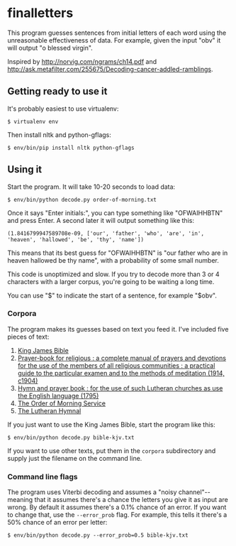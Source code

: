 # finalletters

This program guesses sentences from initial letters of each word using
the unreasonable effectiveness of data.  For example, given the input
"obv" it will output "o blessed virgin".

Inspired by http://norvig.com/ngrams/ch14.pdf and
http://ask.metafilter.com/255675/Decoding-cancer-addled-ramblings.


## Getting ready to use it

It's probably easiest to use virtualenv:

```
$ virtualenv env
```

Then install nltk and python-gflags:

```
$ env/bin/pip install nltk python-gflags
```


## Using it

Start the program.  It will take 10-20 seconds to load data:

```
$ env/bin/python decode.py order-of-morning.txt
```

Once it says "Enter initials:", you can type something like
"OFWAIHHBTN" and press Enter.  A second later it will output something
like this:

```
(1.8416799947589708e-09, ['our', 'father', 'who', 'are', 'in', 'heaven', 'hallowed', 'be', 'thy', 'name'])
```

This means that its best guess for "OFWAIHHBTN" is "our father who are
in heaven hallowed be thy name", with a probability of some small
number.

This code is unoptimized and slow.  If you try to decode more than 3
or 4 characters with a larger corpus, you're going to be waiting a
long time.

You can use "$" to indicate the start of a sentence, for example "$obv".


### Corpora

The program makes its guesses based on text you feed it.  I've included five pieces of text:

1. [King James Bible](https://en.wikipedia.org/wiki/King_James_Version)
2. [Prayer-book for religious : a complete manual of prayers and devotions for the use of the members of all religious communities : a practical guide to the particular examen and to the methods of meditation (1914, c1904)](https://archive.org/details/prayerbookreligi00lasauoft)
3. [Hymn and prayer book : for the use of such Lutheran churches as use the English language (1795)](https://archive.org/details/hymnprayerbo00kunz)
4. [The Order of Morning Service](http://www.lutheran-hymnal.com/online/page5.html)
5. [The Lutheran Hymnal](http://www.projectwittenberg.org/etext/hymnals/tlh/)

If you just want to use the King James Bible, start the program like this:

```
$ env/bin/python decode.py bible-kjv.txt
```

If you want to use other texts, put them in the `corpora` subdirectory
and supply just the filename on the command line.


### Command line flags

The program uses Viterbi decoding and assumes a "noisy
channel"--meaning that it assumes there's a chance the letters you
give it as input are wrong.  By default it assumes there's a 0.1%
chance of an error.  If you want to change that, use the
`--error_prob` flag.  For example, this tells it there's a 50% chance
of an error per letter:

```
$ env/bin/python decode.py --error_prob=0.5 bible-kjv.txt
```
